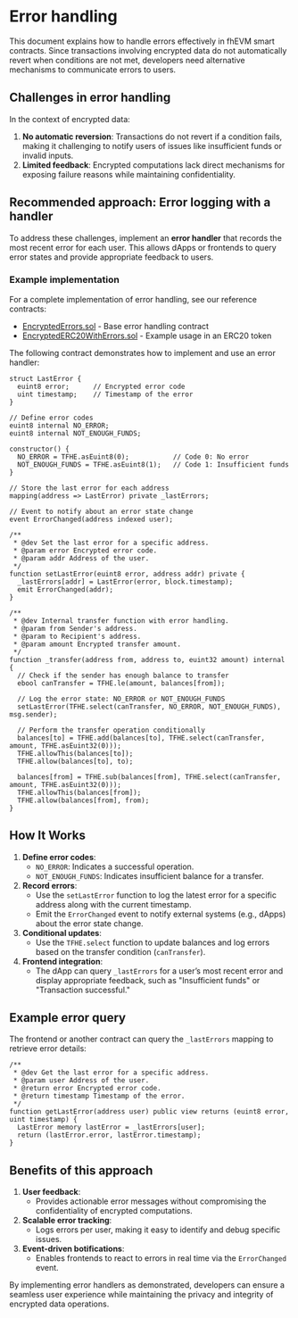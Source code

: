 # Error handling

This document explains how to handle errors effectively in fhEVM smart contracts. Since transactions involving encrypted data do not automatically revert when conditions are not met, developers need alternative mechanisms to communicate errors to users.

## **Challenges in error handling**

In the context of encrypted data:

1. **No automatic reversion**: Transactions do not revert if a condition fails, making it challenging to notify users of issues like insufficient funds or invalid inputs.
2. **Limited feedback**: Encrypted computations lack direct mechanisms for exposing failure reasons while maintaining confidentiality.

## **Recommended approach: Error logging with a handler**

To address these challenges, implement an **error handler** that records the most recent error for each user. This allows dApps or frontends to query error states and provide appropriate feedback to users.

### **Example implementation**

For a complete implementation of error handling, see our reference contracts:

- [EncryptedErrors.sol](https://github.com/zama-ai/fhevm-contracts/blob/main/contracts/utils/EncryptedErrors.sol) - Base error handling contract
- [EncryptedERC20WithErrors.sol](https://github.com/zama-ai/fhevm-contracts/blob/main/contracts/token/ERC20/extensions/EncryptedERC20WithErrors.sol) - Example usage in an ERC20 token

The following contract demonstrates how to implement and use an error handler:

```solidity
struct LastError {
  euint8 error;      // Encrypted error code
  uint timestamp;    // Timestamp of the error
}

// Define error codes
euint8 internal NO_ERROR;
euint8 internal NOT_ENOUGH_FUNDS;

constructor() {
  NO_ERROR = TFHE.asEuint8(0);           // Code 0: No error
  NOT_ENOUGH_FUNDS = TFHE.asEuint8(1);   // Code 1: Insufficient funds
}

// Store the last error for each address
mapping(address => LastError) private _lastErrors;

// Event to notify about an error state change
event ErrorChanged(address indexed user);

/**
 * @dev Set the last error for a specific address.
 * @param error Encrypted error code.
 * @param addr Address of the user.
 */
function setLastError(euint8 error, address addr) private {
  _lastErrors[addr] = LastError(error, block.timestamp);
  emit ErrorChanged(addr);
}

/**
 * @dev Internal transfer function with error handling.
 * @param from Sender's address.
 * @param to Recipient's address.
 * @param amount Encrypted transfer amount.
 */
function _transfer(address from, address to, euint32 amount) internal {
  // Check if the sender has enough balance to transfer
  ebool canTransfer = TFHE.le(amount, balances[from]);

  // Log the error state: NO_ERROR or NOT_ENOUGH_FUNDS
  setLastError(TFHE.select(canTransfer, NO_ERROR, NOT_ENOUGH_FUNDS), msg.sender);

  // Perform the transfer operation conditionally
  balances[to] = TFHE.add(balances[to], TFHE.select(canTransfer, amount, TFHE.asEuint32(0)));
  TFHE.allowThis(balances[to]);
  TFHE.allow(balances[to], to);

  balances[from] = TFHE.sub(balances[from], TFHE.select(canTransfer, amount, TFHE.asEuint32(0)));
  TFHE.allowThis(balances[from]);
  TFHE.allow(balances[from], from);
}
```

## **How It Works**

1. **Define error codes**:
   - `NO_ERROR`: Indicates a successful operation.
   - `NOT_ENOUGH_FUNDS`: Indicates insufficient balance for a transfer.
2. **Record errors**:
   - Use the `setLastError` function to log the latest error for a specific address along with the current timestamp.
   - Emit the `ErrorChanged` event to notify external systems (e.g., dApps) about the error state change.
3. **Conditional updates**:
   - Use the `TFHE.select` function to update balances and log errors based on the transfer condition (`canTransfer`).
4. **Frontend integration**:
   - The dApp can query `_lastErrors` for a user’s most recent error and display appropriate feedback, such as "Insufficient funds" or "Transaction successful."

## **Example error query**

The frontend or another contract can query the `_lastErrors` mapping to retrieve error details:

```solidity
/**
 * @dev Get the last error for a specific address.
 * @param user Address of the user.
 * @return error Encrypted error code.
 * @return timestamp Timestamp of the error.
 */
function getLastError(address user) public view returns (euint8 error, uint timestamp) {
  LastError memory lastError = _lastErrors[user];
  return (lastError.error, lastError.timestamp);
}
```

## **Benefits of this approach**

1. **User feedback**:
   - Provides actionable error messages without compromising the confidentiality of encrypted computations.
2. **Scalable error tracking**:
   - Logs errors per user, making it easy to identify and debug specific issues.
3. **Event-driven botifications**:
   - Enables frontends to react to errors in real time via the `ErrorChanged` event.

By implementing error handlers as demonstrated, developers can ensure a seamless user experience while maintaining the privacy and integrity of encrypted data operations.
